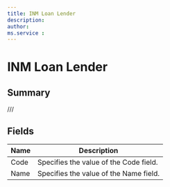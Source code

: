 ```yaml
---
title: INM Loan Lender
description: 
author: 
ms.service : 
---
```


# INM Loan Lender

## Summary

///

## Fields
<!-- You need to leave a space betwenn | your text and | -->

| Name | Description |
| ---- | ---- |
| Code | Specifies the value of the Code field. |
| Name | Specifies the value of the Name field. |
